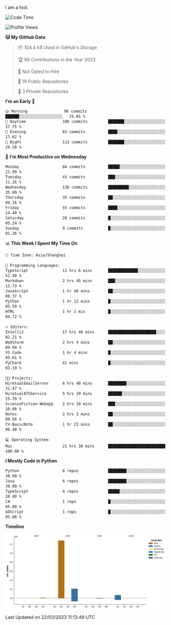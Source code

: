 I am a fool.

<!--START_SECTION:waka-->
![Code Time](http://img.shields.io/badge/Code%20Time-202%20hrs%2024%20mins-blue)

![Profile Views](http://img.shields.io/badge/Profile%20Views-6-blue)

**🐱 My GitHub Data** 

> 📦 104.4 kB Used in GitHub's Storage 
 > 
> 🏆 86 Contributions in the Year 2023
 > 
> 🚫 Not Opted to Hire
 > 
> 📜 19 Public Repositories 
 > 
> 🔑 3 Private Repositories 
 > 
**I'm an Early 🐤** 

```text
🌞 Morning                98 commits          ██████░░░░░░░░░░░░░░░░░░░   25.65 % 
🌆 Daytime                106 commits         ███████░░░░░░░░░░░░░░░░░░   27.75 % 
🌃 Evening                65 commits          ████░░░░░░░░░░░░░░░░░░░░░   17.02 % 
🌙 Night                  113 commits         ███████░░░░░░░░░░░░░░░░░░   29.58 % 
```
📅 **I'm Most Productive on Wednesday** 

```text
Monday                   84 commits          █████░░░░░░░░░░░░░░░░░░░░   21.99 % 
Tuesday                  43 commits          ███░░░░░░░░░░░░░░░░░░░░░░   11.26 % 
Wednesday                136 commits         █████████░░░░░░░░░░░░░░░░   35.60 % 
Thursday                 35 commits          ██░░░░░░░░░░░░░░░░░░░░░░░   09.16 % 
Friday                   55 commits          ████░░░░░░░░░░░░░░░░░░░░░   14.40 % 
Saturday                 20 commits          █░░░░░░░░░░░░░░░░░░░░░░░░   05.24 % 
Sunday                   9 commits           █░░░░░░░░░░░░░░░░░░░░░░░░   02.36 % 
```


📊 **This Week I Spent My Time On** 

```text
🕑︎ Time Zone: Asia/Shanghai

💬 Programming Languages: 
TypeScript               11 hrs 6 mins       █████████████░░░░░░░░░░░░   51.40 % 
Markdown                 2 hrs 45 mins       ███░░░░░░░░░░░░░░░░░░░░░░   12.73 % 
JavaScript               1 hr 48 mins        ██░░░░░░░░░░░░░░░░░░░░░░░   08.37 % 
Python                   1 hr 12 mins        █░░░░░░░░░░░░░░░░░░░░░░░░   05.59 % 
HTML                     1 hr 1 min          █░░░░░░░░░░░░░░░░░░░░░░░░   04.72 % 

🔥 Editors: 
IntelliJ                 17 hrs 46 mins      █████████████████████░░░░   82.21 % 
WebStorm                 2 hrs 4 mins        ██░░░░░░░░░░░░░░░░░░░░░░░   09.60 % 
VS Code                  1 hr 4 mins         █░░░░░░░░░░░░░░░░░░░░░░░░   05.01 % 
PyCharm                  41 mins             █░░░░░░░░░░░░░░░░░░░░░░░░   03.19 % 

🐱‍💻 Projects: 
HiretualEmailServer      6 hrs 48 mins       ████████░░░░░░░░░░░░░░░░░   31.47 % 
HiretualATSService       5 hrs 29 mins       ██████░░░░░░░░░░░░░░░░░░░   25.39 % 
ScienceFiction-Webapp    2 hrs 10 mins       ███░░░░░░░░░░░░░░░░░░░░░░   10.08 % 
Notes                    2 hrs 3 mins        ██░░░░░░░░░░░░░░░░░░░░░░░   09.56 % 
CV-BasicNote             1 hr 23 mins        ██░░░░░░░░░░░░░░░░░░░░░░░   06.40 % 

💻 Operating System: 
Mac                      21 hrs 36 mins      █████████████████████████   100.00 % 
```

**I Mostly Code in Python** 

```text
Python                   6 repos             ████████░░░░░░░░░░░░░░░░░   30.00 % 
Java                     6 repos             ████████░░░░░░░░░░░░░░░░░   30.00 % 
TypeScript               4 repos             █████░░░░░░░░░░░░░░░░░░░░   20.00 % 
C#                       1 repo              █░░░░░░░░░░░░░░░░░░░░░░░░   05.00 % 
GDScript                 1 repo              █░░░░░░░░░░░░░░░░░░░░░░░░   05.00 % 
```



**Timeline**

![Lines of Code chart](https://raw.githubusercontent.com/VeejaLiu/VeejaLiu/master/assets/bar_graph.png)


 Last Updated on 22/03/2023 11:13:49 UTC
<!--END_SECTION:waka-->
